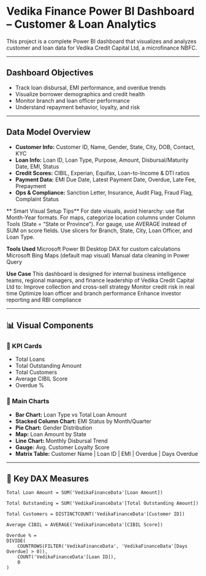 #   Vedika Finance Power BI Dashboard – Customer & Loan Analytics

This project is a complete Power BI dashboard that visualizes and analyzes customer and loan data for Vedika Credit Capital Ltd, a microfinance NBFC.

---

##   Dashboard Objectives

- Track loan disbursal, EMI performance, and overdue trends
- Visualize borrower demographics and credit health
- Monitor branch and loan officer performance
- Understand repayment behavior, loyalty, and risk

---

##   Data Model Overview

- **Customer Info:** Customer ID, Name, Gender, State, City, DOB, Contact, KYC
- **Loan Info:** Loan ID, Loan Type, Purpose, Amount, Disbursal/Maturity Date, EMI, Status
- **Credit Scores:** CIBIL, Experian, Equifax, Loan-to-Income & DTI ratios
- **Payment Data:** EMI Due Date, Latest Payment Date, Overdue, Late Fee, Prepayment
- **Ops & Compliance:** Sanction Letter, Insurance, Audit Flag, Fraud Flag, Complaint Status

**
 Smart Visual Setup Tips**
For date visuals, avoid hierarchy: use flat Month-Year formats.
For maps, categorize location columns under Column Tools (State = “State or Province”).
For gauge, use AVERAGE instead of SUM on score fields.
Use slicers for Branch, State, City, Loan Officer, and Loan Type.

**Tools Used**
Microsoft Power BI Desktop
DAX for custom calculations
Microsoft Bing Maps (default map visual)
Manual data cleaning in Power Query

**Use Case**
This dashboard is designed for internal business intelligence teams, regional managers, and finance leadership of Vedika Credit Capital Ltd to:
Improve collection and cross-sell strategy
Monitor credit risk in real time
Optimize loan officer and branch performance
Enhance investor reporting and RBI compliance


---

## 📊 Visual Components

### 🔹 KPI Cards
- Total Loans
- Total Outstanding Amount
- Total Customers
- Average CIBIL Score
- Overdue %

### 🔹 Main Charts
- **Bar Chart:** Loan Type vs Total Loan Amount
- **Stacked Column Chart:** EMI Status by Month/Quarter
- **Pie Chart:** Gender Distribution
- **Map:** Loan Amount by State
- **Line Chart:** Monthly Disbursal Trend
- **Gauge:** Avg. Customer Loyalty Score
- **Matrix Table:** Customer Name | Loan ID | EMI | Overdue | Days Overdue

---

## 🧠 Key DAX Measures

```DAX
Total Loan Amount = SUM('VedikaFinanceData'[Loan Amount])

Total Outstanding = SUM('VedikaFinanceData'[Total Outstanding Amount])

Total Customers = DISTINCTCOUNT('VedikaFinanceData'[Customer ID])

Average CIBIL = AVERAGE('VedikaFinanceData'[CIBIL Score])

Overdue % = 
DIVIDE(
    COUNTROWS(FILTER('VedikaFinanceData', 'VedikaFinanceData'[Days Overdue] > 0)),
    COUNT('VedikaFinanceData'[Loan ID]),
    0
)






